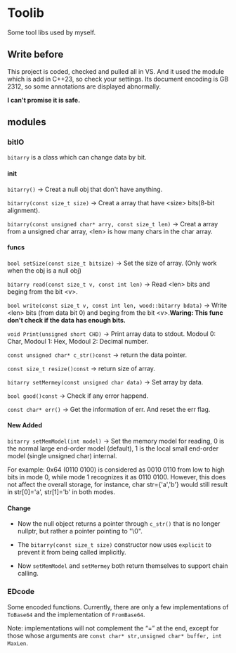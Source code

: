 # Toolib
Some tool libs used by myself.

## Write before
This project is coded, checked and pulled all in VS. And it used the module which is add in C++23, so check your settings. Its document encoding is GB 2312, so some annotations are displayed abnormally.

**I can't promise it is safe.**

## modules

### bitIO
`bitarry` is a class which can change data by bit.

#### init
`bitarry()` -> Creat a null obj that don't have anything.

`bitarry(const size_t size)` -> Creat a array that have \<size\> bits(8-bit alignment).

`bitarry(const unsigned char* arry, const size_t len)` -> Creat a array from a unsigned char array, \<len\> is how many chars in the char array.

#### funcs
`bool setSize(const size_t bitsize)` -> Set the size of array. (Only work when the obj is a null obj)

`bitarry read(const size_t v, const int len)` -> Read \<len\> bits and beging from the bit \<v\>.

`bool write(const size_t v, const int len, wood::bitarry bdata)` -> Write \<len\> bits (from data bit 0) and beging from the bit \<v\>.**Waring: This func don't check if the data has enough bits.**

`void Print(unsigned short CHD)` -> Print array data to stdout. Modoul 0: Char, Modoul 1: Hex, Modoul 2: Decimal number.

`const unsigned char* c_str()const` -> return the data pointer.

`const size_t resize()const` -> return size of array.

`bitarry setMermey(const unsigned char data)` -> Set array by data.

`bool good()const` -> Check if any error happend.

`const char* err()` -> Get the information of err. And reset the err flag.

#### New Added
`bitarry setMemModel(int model)` -> Set the memory model for reading, 0 is the normal large end-order model (default), 1 is the local small end-order model (single unsigned char) internal.

For example: 0x64 (0110 0100) is considered as 0010 0110 from low to high bits in mode 0, while mode 1 recognizes it as 0110 0100. However, this does not affect the overall storage, for instance, char str={'a','b'} would still result in str\[0\]='a', str\[1\]='b' in both modes.

#### Change 
* Now the null object returns a pointer through `c_str()` that is no longer nullptr, but rather a pointer pointing to "\0".

* The `bitarry(const size_t size)` constructor now uses `explicit` to prevent it from being called implicitly.

* Now `setMemModel` and `setMermey` both return themselves to support chain calling.

### EDcode
Some encoded functions. Currently, there are only a few implementations of `ToBase64` and the implementation of `FromBase64`.

Note: implementations will not complement the “=” at the end, except for those whose arguments are `const char* str,unsigned char* buffer, int MaxLen`.